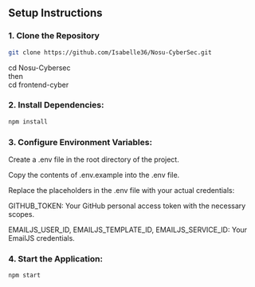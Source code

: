 ## Setup Instructions  

### 1. Clone the Repository  
```bash
git clone https://github.com/Isabelle36/Nosu-CyberSec.git
```
cd Nosu-Cybersec <br>
then <br>
cd frontend-cyber

### 2. Install Dependencies:
```bash
npm install  
```

### 3. Configure Environment Variables:

Create a .env file in the root directory of the project.

Copy the contents of .env.example into the .env file.

Replace the placeholders in the .env file with your actual credentials:

GITHUB_TOKEN: Your GitHub personal access token with the necessary scopes.

EMAILJS_USER_ID, EMAILJS_TEMPLATE_ID, EMAILJS_SERVICE_ID: Your EmailJS credentials.

### 4. Start the Application:

```bash
npm start
```
